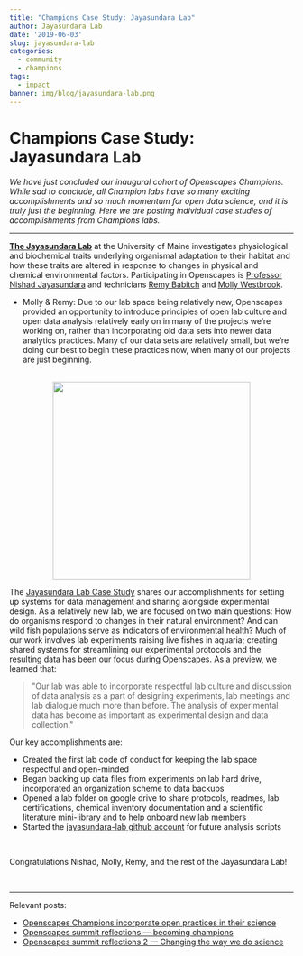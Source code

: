 ```yaml
---
title: "Champions Case Study: Jayasundara Lab"
author: Jayasundara Lab
date: '2019-06-03'
slug: jayasundara-lab
categories:
  - community
  - champions
tags:
  - impact
banner: img/blog/jayasundara-lab.png
---
```


# Champions Case Study: Jayasundara Lab 

*We have just concluded our inaugural cohort of Openscapes Champions. While sad to conclude, all Champion labs have so many exciting accomplishments and so much momentum for open data science, and it is truly just the beginning. Here we are posting individual case studies of accomplishments from Champions labs.*

---

[**The Jayasundara Lab**](https://umaine.edu/nishad/) at the University of Maine investigates physiological and biochemical traits underlying organismal adaptation to their habitat and how these traits are altered in response to changes in physical and chemical environmental factors. Participating in Openscapes is [Professor Nishad Jayasundara](https://umaine.edu/marine/faculty/nishad-jayasundara/) and technicians [Remy Babitch](https://github.com/RemyBabich) and [Molly Westbrook](https://github.com/mollywestbrook).


- Molly & Remy: Due to our lab space being relatively new, Openscapes provided an opportunity to introduce principles of open lab culture and open data analysis relatively early on in many of the projects we’re working on, rather than incorporating old data sets into newer data analytics practices. Many of our data sets are relatively small, but we’re doing our best to begin these practices now, when many of our projects are just beginning.


<br> 

<center>
  <a><img src="/img/blog/jayasundara-lab.png" width="350px"></a>
</center>

The [Jayasundara Lab Case Study](https://docs.google.com/document/d/1DI8173GJ3j3mACHOhPffmCufXu83e4-05NQEFfHFCVc/edit) shares our accomplishments for setting up systems for data management and sharing alongside experimental design. As a relatively new lab, we are focused on two main questions: How do organisms respond to changes in their natural environment? And can wild fish populations serve as indicators of environmental health? Much of our work involves lab experiments raising live fishes in aquaria; creating shared systems for streamlining our experimental protocols and the resulting data has been our focus during Openscapes. As a preview, we learned that: 

> "Our lab was able to incorporate respectful lab culture and discussion of data analysis as a part of designing experiments, lab meetings and lab dialogue much more than before. The analysis of experimental data has become as important as experimental design and data collection." 

Our key accomplishments are: 

- Created the first lab code of conduct for keeping the lab space respectful and open-minded
- Began backing up data files from experiments on lab hard drive, incorporated an organization scheme to data backups
- Opened a lab folder on google drive to share protocols, readmes, lab certifications, chemical inventory documentation and a scientific literature mini-library and to help onboard new lab members
- Started the [jayasundara-lab github account](https://github.com/jayasundara-lab) for future analysis scripts

<br>

Congratulations Nishad, Molly, Remy, and the rest of the Jayasundara Lab! 

<br>

---

Relevant posts: 

- [Openscapes Champions incorporate open practices in their science](https://www.openscapes.org/blog/2019/03/27/champions-incorporate-open-science/)
- [Openscapes summit reflections — becoming champions](https://www.openscapes.org/blog/2019/04/08/summit-reflections1/)
- [Openscapes summit reflections 2 — Changing the way we do science](https://www.openscapes.org/blog/2019/04/25/summit-reflections2/)

<br>

